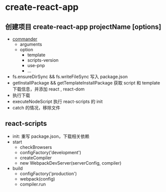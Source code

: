 # create-react-app

## 创建项目 create-react-app projectName [options]

- [commander](https://github.com/tj/commander.js)
  - arguments <project-directory>
  - option
    - template
    - scripts-version
    - use-pnp
    - ...
- fs.ensureDirSync && fs.writeFileSync 写入 package.json
- getInstallPackage && getTemplateInstallPackage 获取 script 和 template 下载信息，并添加 react , react-dom
- 执行下载
- executeNodeScript 执行 react-scripts 的 init
- catch 的情况，移除文件

## react-scripts

- init: 重写 package.json，下载相关依赖
- start
  - checkBrowsers
  - configFactory('development')
  - createCompiler
  - new WebpackDevServer(serverConfig, compiler)
- build
  - configFactory('production')
  - webpack(config)
  - compiler.run
